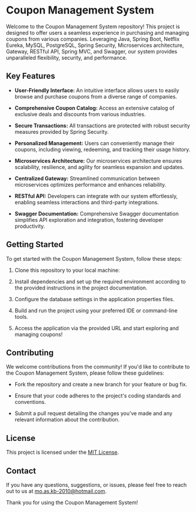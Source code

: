 # Coupon Management System

Welcome to the Coupon Management System repository! This project is designed to offer users a seamless experience in purchasing and managing coupons from various companies. Leveraging Java, Spring Boot, Netflix Eureka, MySQL, PostgreSQL, Spring Security, Microservices architecture, Gateway, RESTful API, Spring MVC, and Swagger, our system provides unparalleled flexibility, security, and performance.

## Key Features

- **User-Friendly Interface:** An intuitive interface allows users to easily browse and purchase coupons from a diverse range of companies.
  
- **Comprehensive Coupon Catalog:** Access an extensive catalog of exclusive deals and discounts from various industries.
  
- **Secure Transactions:** All transactions are protected with robust security measures provided by Spring Security.
  
- **Personalized Management:** Users can conveniently manage their coupons, including viewing, redeeming, and tracking their usage history.
  
- **Microservices Architecture:** Our microservices architecture ensures scalability, resilience, and agility for seamless expansion and updates.
  
- **Centralized Gateway:** Streamlined communication between microservices optimizes performance and enhances reliability.
  
- **RESTful API:** Developers can integrate with our system effortlessly, enabling seamless interactions and third-party integrations.
  
- **Swagger Documentation:** Comprehensive Swagger documentation simplifies API exploration and integration, fostering developer productivity.

## Getting Started

To get started with the Coupon Management System, follow these steps:

1. Clone this repository to your local machine:

2. Install dependencies and set up the required environment according to the provided instructions in the project documentation.

3. Configure the database settings in the application properties files.

4. Build and run the project using your preferred IDE or command-line tools.

5. Access the application via the provided URL and start exploring and managing coupons!

## Contributing

We welcome contributions from the community! If you'd like to contribute to the Coupon Management System, please follow these guidelines:

- Fork the repository and create a new branch for your feature or bug fix.

- Ensure that your code adheres to the project's coding standards and conventions.

- Submit a pull request detailing the changes you've made and any relevant information about the contribution.

## License

This project is licensed under the [MIT License](LICENSE).

## Contact

If you have any questions, suggestions, or issues, please feel free to reach out to us at [mo.as.kb-2010@hotmail.com](mailto:mo.as.kb-2010@hotmail.com).

Thank you for using the Coupon Management System!
